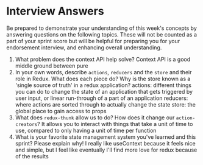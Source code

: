 # Interview Answers
Be prepared to demonstrate your understanding of this week's concepts by answering questions on the following topics. These will not be counted as a part of your sprint score but will be helpful for preparing you for your endorsement interview, and enhancing overall understanding.

1. What problem does the context API help solve?
  Context API is a good middle ground between pure 
2. In your own words, describe `actions`, `reducers` and the `store` and their role in Redux. What does each piece do? Why is the store known as a 'single source of truth' in a redux application?
  actions: different things you can do to change the state of an application that gets triggered by user input, or linear run-through of a part of an application
  reducers: where actions are sorted through to actually change the state
  store: the global place to gain access to props
3. What does `redux-thunk` allow us to do? How does it change our `action-creators`?
  It allows you to interact with things that take a unit of time to use, compared to only having a unit of time per function
4. What is your favorite state management system you've learned and this sprint? Please explain why!
  I really like useContext because it feels nice and simple, but I feel like eventually I'll find more love for redux because of the results